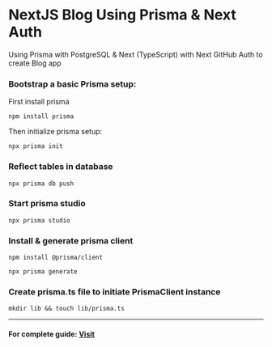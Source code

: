# NextJS Blog Using Prisma & Next Auth

Using Prisma with PostgreSQL & Next (TypeScript) with Next GitHub Auth to create Blog app

### Bootstrap a basic Prisma setup:

First install prisma

```
npm install prisma
```

Then initialize prisma setup:

```
npx prisma init
```

### Reflect tables in database

```
npx prisma db push
```

### Start prisma studio

```
npx prisma studio
```

### Install & generate prisma client

```
npm install @prisma/client
```

```
npx prisma generate
```

### Create prisma.ts file to initiate PrismaClient instance

```
mkdir lib && touch lib/prisma.ts
```

---

#### For complete guide: [Visit](https://vercel.com/guides/nextjs-prisma-postgres)
